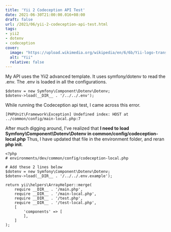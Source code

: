```yaml
---
title: 'Yii 2 Codeception API Test'
date: 2021-06-30T21:00:00.016+08:00
draft: false
url: /2021/06/yii-2-codeception-api-test.html
tags:
- yii2
- dotenv
- codeception
cover:
  image: "https://upload.wikimedia.org/wikipedia/en/6/6b/Yii-logo-transparent.png"
  alt: "Yii"
  relative: false
---
```


My API uses the Yii2 advanced template. It uses symfony/dotenv to read the .env. The .env is loaded in all the configurations.

```
$dotenv = new Symfony\Component\Dotenv\Dotenv;
$dotenv->load(__DIR__ . '/../../.env');
```

While running the Codeception api test, I came across this error.

```
[PHPUnit\Framework\Exception] Undefined index: HOST at ../common/config/main-local.php:7
```

After much digging around, I've realized that **I need to load Symfony\\Component\\Dotenv\\Dotenv in common/config/codeception-local.php** Thus, I have updated that file in the environment folder, and reran **php init**.

```
<?php
# environments/dev/common/config/codeception-local.php

# Add these 2 lines below
$dotenv = new Symfony\Component\Dotenv\Dotenv;
$dotenv->load(__DIR__ . '/../../.env.example');

return yii\helpers\ArrayHelper::merge(
    require __DIR__ . '/main.php',
    require __DIR__ . '/main-local.php',
    require __DIR__ . '/test.php',
    require __DIR__ . '/test-local.php',
    [
        'components' => [
        ],
    ]
);
```